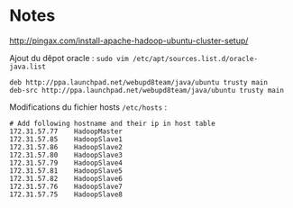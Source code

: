 Notes
=====

http://pingax.com/install-apache-hadoop-ubuntu-cluster-setup/


Ajout du dêpot oracle : `sudo vim /etc/apt/sources.list.d/oracle-java.list`

    deb http://ppa.launchpad.net/webupd8team/java/ubuntu trusty main
    deb-src http://ppa.launchpad.net/webupd8team/java/ubuntu trusty main

Modifications du fichier hosts `/etc/hosts` :

    # Add following hostname and their ip in host table
    172.31.57.77    HadoopMaster
    172.31.57.85    HadoopSlave1
    172.31.57.86    HadoopSlave2
    172.31.57.80    HadoopSlave3
    172.31.57.79    HadoopSlave4
    172.31.57.81    HadoopSlave5
    172.31.57.82    HadoopSlave6
    172.31.57.76    HadoopSlave7
    172.31.57.75    HadoopSlave8
